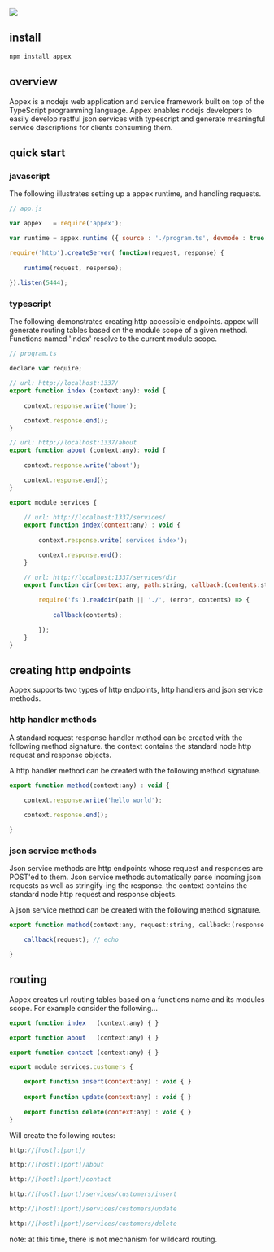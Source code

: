 ![](https://raw.github.com/sinclairzx81/appex/master/assets/logo.jpg)

## install

```javascript
npm install appex
```

## overview

Appex is a nodejs web application and service framework built on top of the TypeScript programming language. Appex 
enables nodejs developers to easily develop restful json services with typescript and generate meaningful service
descriptions for clients consuming them. 

## quick start

### javascript

The following illustrates setting up a appex runtime, and handling requests. 

```javascript
// app.js

var appex   = require('appex');

var runtime = appex.runtime ({ source : './program.ts', devmode : true });

require('http').createServer( function(request, response) {
    
    runtime(request, response);
    
}).listen(5444);
```

### typescript

The following demonstrates creating http accessible endpoints. appex will generate routing tables based on the module
scope of a given method. Functions named 'index' resolve to the current module scope.

```javascript
// program.ts

declare var require; 

// url: http://localhost:1337/
export function index (context:any): void { 
  
    context.response.write('home');

    context.response.end(); 
}

// url: http://localhost:1337/about
export function about (context:any): void { 
	
    context.response.write('about');

    context.response.end();
}

export module services {
    
    // url: http://localhost:1337/services/
    export function index(context:any) : void {
        
        context.response.write('services index');

        context.response.end(); 
    }

    // url: http://localhost:1337/services/dir
    export function dir(context:any, path:string, callback:(contents:string[]) => void) {
        
        require('fs').readdir(path || './', (error, contents) => {
            
            callback(contents);

        });
    }
}

```

## creating http endpoints

Appex supports two types of http endpoints, http handlers and json service methods. 

### http handler methods

A standard request response handler method can be created with the following method signature. the context
contains the standard node http request and response objects.

A http handler method can be created with the following method signature.

```javascript
export function method(context:any) : void {

	context.response.write('hello world');
	
	context.response.end();

}
```

### json service methods

Json service methods are http endpoints whose request and responses are POST'ed to them. Json service
methods automatically parse incoming json requests as well as stringify-ing the response. the context
contains the standard node http request and response objects.

A json service method can be created with the following method signature.

```javascript
export function method(context:any, request:string, callback:(response:any) => void) {

	callback(request); // echo

}
```

## routing

Appex creates url routing tables based on a functions name and its modules scope. For example consider the following...

```javascript
export function index   (context:any) { }

export function about   (context:any) { }

export function contact (context:any) { }

export module services.customers {

	export function insert(context:any) : void { }
	
	export function update(context:any) : void { }
	
	export function delete(context:any) : void { }
}
```

Will create the following routes:

```javascript
http://[host]:[port]/

http://[host]:[port]/about

http://[host]:[port]/contact

http://[host]:[port]/services/customers/insert

http://[host]:[port]/services/customers/update

http://[host]:[port]/services/customers/delete
```

note: at this time, there is not mechanism for wildcard routing.




